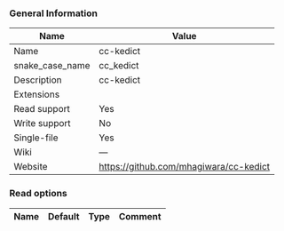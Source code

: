 
### General Information ###
Name | Value
---- | -------
Name | cc-kedict
snake_case_name | cc_kedict
Description | cc-kedict
Extensions | 
Read support | Yes
Write support | No
Single-file | Yes
Wiki | ―
Website | https://github.com/mhagiwara/cc-kedict


### Read options ###
Name | Default | Type | Comment
---- | ---- | ------- | -------

